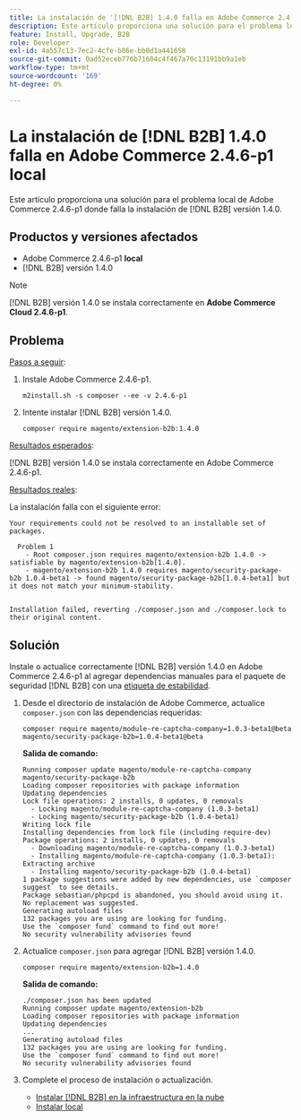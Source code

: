 ```yaml
---
title: La instalación de '[!DNL B2B] 1.4.0 falla en Adobe Commerce 2.4.6-p1 local'
description: Este artículo proporciona una solución para el problema local de Adobe Commerce 2.4.6-p1 en el que falla la instalación de la  [!DNL B2B] versión 1.4.0.
feature: Install, Upgrade, B2B
role: Developer
exl-id: 4a557c13-7ec2-4cfe-b86e-bb0d1a441658
source-git-commit: 0ad52eceb776b71604c4f467a70c13191bb9a1eb
workflow-type: tm+mt
source-wordcount: '169'
ht-degree: 0%

---
```


# La instalación de [!DNL B2B] 1.4.0 falla en Adobe Commerce 2.4.6-p1 local

Este artículo proporciona una solución para el problema local de Adobe Commerce 2.4.6-p1 donde falla la instalación de [!DNL B2B] versión 1.4.0.

## Productos y versiones afectados

* Adobe Commerce 2.4.6-p1 **local**
* [!DNL B2B] versión 1.4.0

>[!NOTE]
>
>[!DNL B2B] versión 1.4.0 se instala correctamente en **Adobe Commerce Cloud 2.4.6-p1**.

## Problema

<u>Pasos a seguir</u>:

1. Instale Adobe Commerce 2.4.6-p1.

   ```terminal
   m2install.sh -s composer --ee -v 2.4.6-p1
   ```

1. Intente instalar [!DNL B2B] versión 1.4.0.

   ```terminal
   composer require magento/extension-b2b:1.4.0
   ```

<u>Resultados esperados</u>:

[!DNL B2B] versión 1.4.0 se instala correctamente en Adobe Commerce 2.4.6-p1.

<u>Resultados reales</u>:

La instalación falla con el siguiente error:

```terminal
Your requirements could not be resolved to an installable set of packages.

  Problem 1
    - Root composer.json requires magento/extension-b2b 1.4.0 -> satisfiable by magento/extension-b2b[1.4.0].
    - magento/extension-b2b 1.4.0 requires magento/security-package-b2b 1.0.4-beta1 -> found magento/security-package-b2b[1.0.4-beta1] but it does not match your minimum-stability.


Installation failed, reverting ./composer.json and ./composer.lock to their original content.
```

## Solución

Instale o actualice correctamente [!DNL B2B] versión 1.4.0 en Adobe Commerce 2.4.6-p1 al agregar dependencias manuales para el paquete de seguridad [!DNL B2B] con una [etiqueta de estabilidad](https://getcomposer.org/doc/04-schema.md#package-links).

1. Desde el directorio de instalación de Adobe Commerce, actualice `composer.json` con las dependencias requeridas:

   ```terminal
   composer require magento/module-re-captcha-company=1.0.3-beta1@beta magento/security-package-b2b=1.0.4-beta1@beta
   ```

   **Salida de comando:**

   ```terminal
   Running composer update magento/module-re-captcha-company magento/security-package-b2b
   Loading composer repositories with package information
   Updating dependencies
   Lock file operations: 2 installs, 0 updates, 0 removals
     - Locking magento/module-re-captcha-company (1.0.3-beta1)
     - Locking magento/security-package-b2b (1.0.4-beta1)
   Writing lock file
   Installing dependencies from lock file (including require-dev)
   Package operations: 2 installs, 0 updates, 0 removals
     - Downloading magento/module-re-captcha-company (1.0.3-beta1)
     - Installing magento/module-re-captcha-company (1.0.3-beta1): Extracting archive
     - Installing magento/security-package-b2b (1.0.4-beta1)
   1 package suggestions were added by new dependencies, use `composer suggest` to see details.
   Package sebastian/phpcpd is abandoned, you should avoid using it. No replacement was suggested.
   Generating autoload files
   132 packages you are using are looking for funding.
   Use the `composer fund` command to find out more!
   No security vulnerability advisories found
   ```

1. Actualice `composer.json` para agregar [!DNL B2B] versión 1.4.0.

   ```terminal
   composer require magento/extension-b2b=1.4.0
   ```

   **Salida de comando:**

   ```terminal
   ./composer.json has been updated
   Running composer update magento/extension-b2b
   Loading composer repositories with package information
   Updating dependencies
   ...
   Generating autoload files
   132 packages you are using are looking for funding.
   Use the `composer fund` command to find out more!
   No security vulnerability advisories found
   ```

1. Complete el proceso de instalación o actualización.

   * [Instalar [!DNL B2B] en la infraestructura en la nube](https://experienceleague.adobe.com/docs/commerce-cloud-service/user-guide/configure-store/b2b-module.html)
   * [Instalar local](https://experienceleague.adobe.com/docs/commerce-admin/b2b/install.html)
